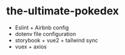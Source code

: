 # the-ultimate-pokedex

- Eslint + Airbnb config
- dotenv file configuration
- storybook + vue2 + tailwind sync
- vuex + axios